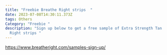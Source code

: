 ```yaml
---
title: "Freebie Breathe Right strips  "
date: 2023-07-08T14:30:11.373Z
tags: Others
Category: "Freebie "
description: "Sign up below to get a free sample of Extra Strength Tan Breathe
  Right strips "
---
```

https://www.breatheright.com/samples-sign-up/